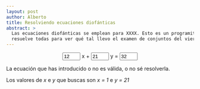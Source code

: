 ```yaml
---
layout: post
author: Alberto
title: Resolviendo ecuaciones diofánticas
abstract: >
  Las ecuaciones diofánticas se emplean para XXXX. Esto es un programita que las
  resuelve todas para ver qué tal llevo el examen de conjuntos del viernes.
---
```


<form action="#" style="text-align: center">
  <input id="ed-a" type="number" step="1" style="width: 3rem" value="12"> x + <input id="ed-b" type="number" step="1" style="width: 3rem" value="21"> y = <input id="ed-d" type="number" step="1" style="width: 3rem" value="32">
</form>

<div class="ed-error">
La ecuación que has introducido o no es válida, o no sé resolverla.
</div>

Los valores de <var>x</var> e <var>y</var> que buscas son <var>x = 1</var> e <var>y = 21</var>

<script>
var a = document.getElementById("ed-a").value;
var b = document.getElementById("ed-b").value;
var d = document.getElementById("ed-d").value;

var x_0 = a;
var y_0 = b;
</script>
